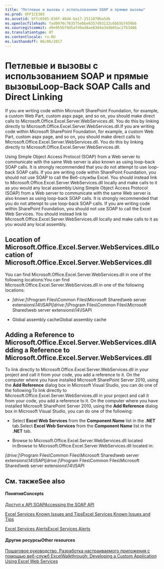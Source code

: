 ```yaml
---
title: "Петлевые и вызовы с использованием SOAP и прямые вызовы"
ms.prod: OFFICE365
ms.assetid: bffc6565-636f-40d4-ba17-2511070ba5db
ms.openlocfilehash: fad0976c763575ebbe0357d93132c6bb5b7459b6
ms.sourcegitcommit: d9e955bf9d5afd9ad8ae8304a3ddb85ac27b3406
ms.translationtype: HT
ms.contentlocale: ru-RU
ms.lasthandoff: 06/06/2017
---
```

# <a name="loop-back-soap-calls-and-direct-linking"></a><span data-ttu-id="ebd89-102">Петлевые и вызовы с использованием SOAP и прямые вызовы</span><span class="sxs-lookup"><span data-stu-id="ebd89-102">Loop-Back SOAP Calls and Direct Linking</span></span>

<span data-ttu-id="ebd89-p101">If you are writing code within Microsoft SharePoint Foundation, for example, a custom Web Part, custom aspx page, and so on, you should make direct calls to Microsoft.Office.Excel.Server.WebServices.dll. You do this by linking directly to Microsoft.Office.Excel.Server.WebServices.dll.</span><span class="sxs-lookup"><span data-stu-id="ebd89-p101">If you are writing code within Microsoft SharePoint Foundation, for example, a custom Web Part, custom aspx page, and so on, you should make direct calls to Microsoft.Office.Excel.Server.WebServices.dll. You do this by linking directly to Microsoft.Office.Excel.Server.WebServices.dll.</span></span> 
  
    
    

<span data-ttu-id="ebd89-p102">Using Simple Object Access Protocol (SOAP) from a Web server to communicate with the same Web server is also known as using loop-back SOAP calls. It is strongly recommended that you do not attempt to use loop-back SOAP calls. If you are writing code within SharePoint Foundation, you should not use SOAP to call the Веб-службы Excel. You should instead link to Microsoft.Office.Excel.Server.WebServices.dll locally and make calls to it as you would any local assembly.</span><span class="sxs-lookup"><span data-stu-id="ebd89-p102">Using Simple Object Access Protocol (SOAP) from a Web server to communicate with the same Web server is also known as using loop-back SOAP calls. It is strongly recommended that you do not attempt to use loop-back SOAP calls. If you are writing code within SharePoint Foundation, you should not use SOAP to call the Excel Web Services. You should instead link to Microsoft.Office.Excel.Server.WebServices.dll locally and make calls to it as you would any local assembly.</span></span>
## <a name="location-of-microsoftofficeexcelserverwebservicesdll"></a><span data-ttu-id="ebd89-109">Location of Microsoft.Office.Excel.Server.WebServices.dll</span><span class="sxs-lookup"><span data-stu-id="ebd89-109">Location of Microsoft.Office.Excel.Server.WebServices.dll</span></span>

<span data-ttu-id="ebd89-110">You can find Microsoft.Office.Excel.Server.WebServices.dll in one of the following locations:</span><span class="sxs-lookup"><span data-stu-id="ebd89-110">You can find Microsoft.Office.Excel.Server.WebServices.dll in one of the following locations:</span></span>
  
    
    

-  <span data-ttu-id="ebd89-111">_[drive:]_\\Program Files\\Common Files\\Microsoft Shared\\web server extensions\\14\\ISAPI</span><span class="sxs-lookup"><span data-stu-id="ebd89-111">_[drive:]_\\Program Files\\Common Files\\Microsoft Shared\\web server extensions\\14\\ISAPI</span></span>
    
  
- <span data-ttu-id="ebd89-112">Global assembly cache</span><span class="sxs-lookup"><span data-stu-id="ebd89-112">Global assembly cache</span></span> 
    
  

## <a name="adding-a-reference-to-microsoftofficeexcelserverwebservicesdll"></a><span data-ttu-id="ebd89-113">Adding a Reference to Microsoft.Office.Excel.Server.WebServices.dll</span><span class="sxs-lookup"><span data-stu-id="ebd89-113">Adding a Reference to Microsoft.Office.Excel.Server.WebServices.dll</span></span>

<span data-ttu-id="ebd89-p103">To link directly to Microsoft.Office.Excel.Server.WebServices.dll in your project and call it from your code, you add a reference to it. On the computer where you have installed Microsoft SharePoint Server 2010, using the **Add Reference** dialog box in Microsoft Visual Studio, you can do one of the following:</span><span class="sxs-lookup"><span data-stu-id="ebd89-p103">To link directly to Microsoft.Office.Excel.Server.WebServices.dll in your project and call it from your code, you add a reference to it. On the computer where you have installed Microsoft SharePoint Server 2010, using the **Add Reference** dialog box in Microsoft Visual Studio, you can do one of the following:</span></span>
  
    
    

- <span data-ttu-id="ebd89-116">Select **Excel Web Services** from the **Component Name** list in the **.NET** tab.</span><span class="sxs-lookup"><span data-stu-id="ebd89-116">Select **Excel Web Services** from the **Component Name** list in the **.NET** tab.</span></span>
    
  
- <span data-ttu-id="ebd89-117">Browse to Microsoft.Office.Excel.Server.WebServices.dll located in:</span><span class="sxs-lookup"><span data-stu-id="ebd89-117">Browse to Microsoft.Office.Excel.Server.WebServices.dll located in:</span></span>
  
    
    
 <span data-ttu-id="ebd89-118">_[drive:]_\\Program Files\\Common Files\\Microsoft Shared\\web server extensions\\14\\ISAPI</span><span class="sxs-lookup"><span data-stu-id="ebd89-118">_[drive:]_\\Program Files\\Common Files\\Microsoft Shared\\web server extensions\\14\\ISAPI</span></span>
    
  

## <a name="see-also"></a><span data-ttu-id="ebd89-119">См. также</span><span class="sxs-lookup"><span data-stu-id="ebd89-119">See also</span></span>


#### <a name="concepts"></a><span data-ttu-id="ebd89-120">Понятия</span><span class="sxs-lookup"><span data-stu-id="ebd89-120">Concepts</span></span>


  
    
    
 [<span data-ttu-id="ebd89-121">Доступ к API SOAP</span><span class="sxs-lookup"><span data-stu-id="ebd89-121">Accessing the SOAP API</span></span>](accessing-the-soap-api)
  
    
    
 [<span data-ttu-id="ebd89-122">Excel Services Known Issues and Tips</span><span class="sxs-lookup"><span data-stu-id="ebd89-122">Excel Services Known Issues and Tips</span></span>](excel-services-known-issues-and-tips)
  
    
    
 [<span data-ttu-id="ebd89-123">Excel Services Alerts</span><span class="sxs-lookup"><span data-stu-id="ebd89-123">Excel Services Alerts</span></span>](excel-services-alerts)
#### <a name="other-resources"></a><span data-ttu-id="ebd89-124">Другие ресурсы</span><span class="sxs-lookup"><span data-stu-id="ebd89-124">Other resources</span></span>


  
    
    
 [<span data-ttu-id="ebd89-125">Пошаговое руководство. Разработка настраиваемого приложения с помощью веб-служб Excel</span><span class="sxs-lookup"><span data-stu-id="ebd89-125">Walkthrough: Developing a Custom Application Using Excel Web Services</span></span>](walkthrough-developing-a-custom-application-using-excel-web-services)

